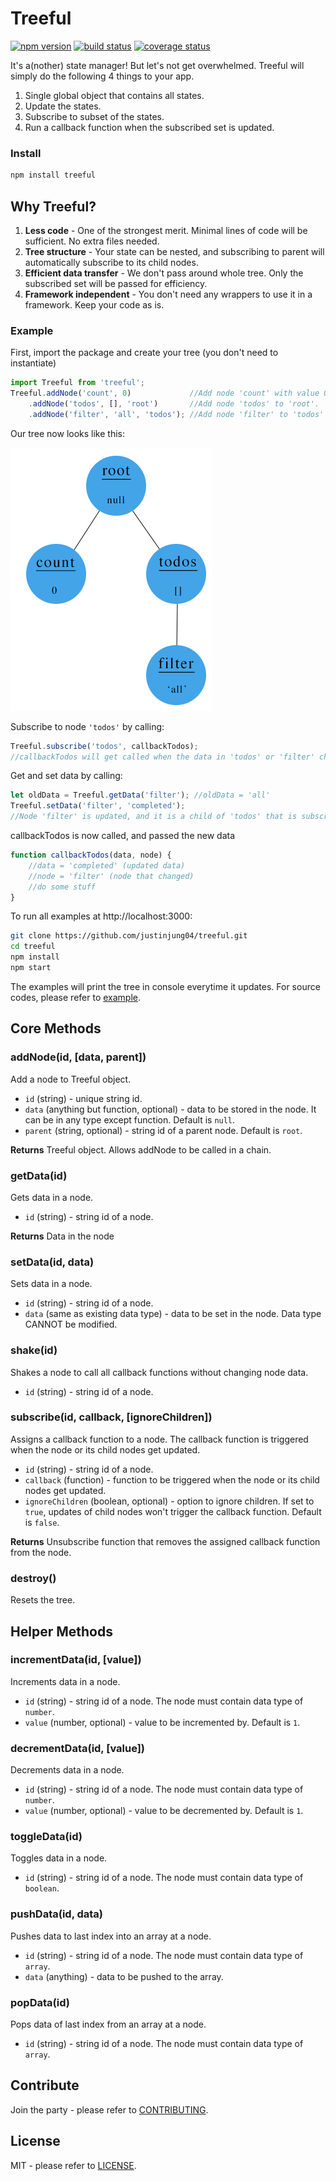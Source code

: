 # Treeful
[![npm version][npm-img]][npm-url] [![build status][travis-img]][travis-url] [![coverage status][coveralls-img]][coveralls-url]

It's a(nother) state manager! But let's not get overwhelmed. Treeful will simply do the following 4 things to your app.

1. Single global object that contains all states.
2. Update the states.
3. Subscribe to subset of the states.
4. Run a callback function when the subscribed set is updated.

### Install
```sh
npm install treeful
```

## Why Treeful?

1. **Less code** - One of the strongest merit. Minimal lines of code will be sufficient. No extra files needed.
2. **Tree structure** - Your state can be nested, and subscribing to parent will automatically subscribe to its child nodes.
3. **Efficient data transfer** - We don't pass around whole tree. Only the subscribed set will be passed for efficiency.
4. **Framework independent** - You don't need any wrappers to use it in a framework. Keep your code as is.

### Example

First, import the package and create your tree (you don't need to instantiate)

```js
import Treeful from 'treeful';
Treeful.addNode('count', 0)             //Add node 'count' with value 0 (to 'root').
    .addNode('todos', [], 'root')       //Add node 'todos' to 'root'.
    .addNode('filter', 'all', 'todos'); //Add node 'filter' to 'todos' with value of 'all'.
```

Our tree now looks like this:

![Tree](example/example.png)

Subscribe to node `'todos'` by calling:
```js
Treeful.subscribe('todos', callbackTodos);
//callbackTodos will get called when the data in 'todos' or 'filter' changes
```

Get and set data by calling:
```js
let oldData = Treeful.getData('filter'); //oldData = 'all'
Treeful.setData('filter', 'completed');
//Node 'filter' is updated, and it is a child of 'todos' that is subscribed to callbackTodos.
```

callbackTodos is now called, and passed the new data
```js
function callbackTodos(data, node) {
    //data = 'completed' (updated data)
    //node = 'filter' (node that changed)
    //do some stuff
}
```

To run all examples at http://localhost:3000:

```sh
git clone https://github.com/justinjung04/treeful.git
cd treeful
npm install
npm start
```

The examples will print the tree in console everytime it updates. For source codes, please refer to [example](example).

## Core Methods

### addNode(id, [data, parent])
Add a node to Treeful object.
* `id` (string) - unique string id.
* `data` (anything but function, optional) - data to be stored in the node. It can be in any type except function. Default is `null`.
* `parent` (string, optional) - string id of a parent node. Default is `root`.

**Returns** Treeful object. Allows addNode to be called in a chain.

### getData(id)
Gets data in a node.
* `id` (string) - string id of a node.

**Returns** Data in the node

### setData(id, data)
Sets data in a node.
* `id` (string) - string id of a node.
* `data` (same as existing data type) - data to be set in the node. Data type CANNOT be modified.

### shake(id)
Shakes a node to call all callback functions without changing node data.
* `id` (string) - string id of a node.

### subscribe(id, callback, [ignoreChildren])
Assigns a callback function to a node. The callback function is triggered when the node or its child nodes get updated.
* `id` (string) - string id of a node.
* `callback` (function) - function to be triggered when the node or its child nodes get updated.
* `ignoreChildren` (boolean, optional) - option to ignore children. If set to `true`, updates of child nodes won't trigger the callback function. Default is `false`.

**Returns** Unsubscribe function that removes the assigned callback function from the node.

### destroy()
Resets the tree.

## Helper Methods

### incrementData(id, [value])
Increments data in a node.
* `id` (string) - string id of a node. The node must contain data type of `number`.
* `value` (number, optional) - value to be incremented by. Default is `1`.

### decrementData(id, [value])
Decrements data in a node.
* `id` (string) - string id of a node. The node must contain data type of `number`.
* `value` (number, optional) - value to be decremented by. Default is `1`.

### toggleData(id)
Toggles data in a node.
* `id` (string) - string id of a node. The node must contain data type of `boolean`.

### pushData(id, data)
Pushes data to last index into an array at a node.
* `id` (string) - string id of a node. The node must contain data type of `array`.
* `data` (anything) - data to be pushed to the array.

### popData(id)
Pops data of last index from an array at a node.
* `id` (string) - string id of a node. The node must contain data type of `array`.

## Contribute
Join the party - please refer to [CONTRIBUTING](CONTRIBUTING.md).

## License
MIT - please refer to [LICENSE](LICENSE).

[npm-url]: https://www.npmjs.org/package/treeful
[npm-img]: https://img.shields.io/npm/v/treeful.svg
[travis-url]: https://travis-ci.org/justinjung04/treeful?branch=master
[travis-img]: https://travis-ci.org/justinjung04/treeful.svg?branch=master
[coveralls-url]: https://coveralls.io/github/justinjung04/treeful?branch=master
[coveralls-img]: https://coveralls.io/repos/github/justinjung04/treeful/badge.svg?branch=master